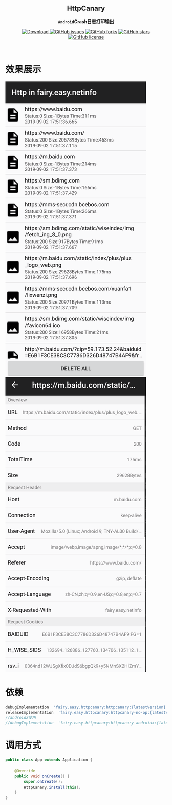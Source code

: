 <div align="center">

## HttpCanary

**`Android`Crash日志打印输出**

[![Download](https://api.bintray.com/packages/guxiaonian/httpcanary/httpcanary/images/download.svg) ](https://bintray.com/guxiaonian/httpcanary/httpcanary/_latestVersion)
[![GitHub issues](https://img.shields.io/github/issues/guxiaonian/HttpCanary.svg)](https://github.com/guxiaonian/HttpCanary/issues)
[![GitHub forks](https://img.shields.io/github/forks/guxiaonian/HttpCanary.svg)](https://github.com/guxiaonian/HttpCanary/network)
[![GitHub stars](https://img.shields.io/github/stars/guxiaonian/HttpCanary.svg)](https://github.com/guxiaonian/HttpCanary/stargazers)
[![GitHub license](https://img.shields.io/github/license/guxiaonian/HttpCanary.svg)](http://www.apache.org/licenses/LICENSE-2.0)

</div>
<br>

# 效果展示

![http_logo](./img/img1.png)![http_logo](./img/img2.png)


# 依赖

```gradle
debugImplementation  'fairy.easy.httpcanary:httpcanary:{latestVersion}'
releaseImplementation  'fairy.easy.httpcanary:httpcanary-no-op:{latestVersion}'
//androidX使用
//debugImplementation  'fairy.easy.httpcanary:httpcanary-androidx:{latestVersion}'

```
      
# 调用方式

```java
public class App extends Application {

    @Override
    public void onCreate() {
        super.onCreate();
        HttpCanary.install(this);
    }
}

```
